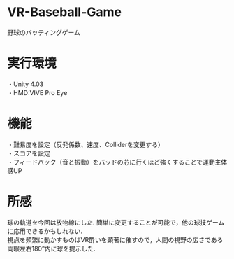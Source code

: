 # VR-Baseball-Game
野球のバッティングゲーム <Br>

# 実行環境
・Unity 4.03 <Br>
・HMD:VIVE Pro Eye <Br>
  
# 機能
・難易度を設定（反発係数、速度、Colliderを変更する） <Br>
・スコアを設定 <Br>
・フィードバック（音と振動）をバッドの芯に行くほど強くすることで運動主体感UP

# 所感
球の軌道を今回は放物線にした. 簡単に変更することが可能で，他の球技ゲームに応用できるかもしれない.<Br>
視点を頻繁に動かすものはVR酔いを顕著に催すので，人間の視野の広さである両眼左右180°内に球を提示した.<Br>
